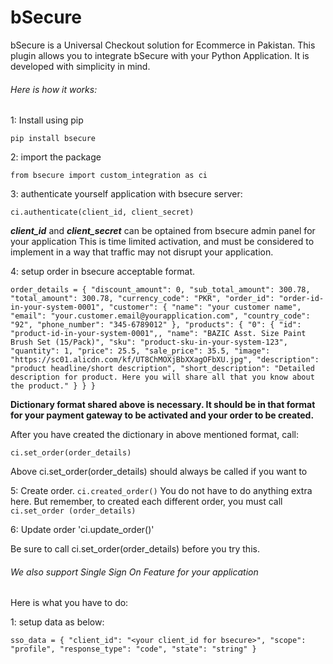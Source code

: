 # bSecure

bSecure is a Universal Checkout solution for Ecommerce in Pakistan.
This plugin allows you to integrate bSecure with your Python Application.
It is developed with simplicity in mind.

###### Here is how it works:
1: Install using pip

`pip install bsecure`

2: import the package

`
from bsecure import custom_integration as ci
`

3: authenticate yourself application with bsecure server:

`ci.authenticate(client_id, client_secret)`

**_client_id_** and _**client_secret**_ can be optained from bsecure admin panel for your application
This is time limited activation, and must be considered to implement in a way that traffic may not disrupt your
 application.

4: setup order in bsecure acceptable format.

`
order_details = {
    "discount_amount": 0,
    "sub_total_amount": 300.78,
    "total_amount": 300.78,
    "currency_code": "PKR",
    "order_id": "order-id-in-your-system-0001",
    "customer": {
        "name": "your customer name",
        "email": "your.customer.email@yourapplication.com",
        "country_code": "92",
        "phone_number": "345-6789012"
    },
    "products": {
        "0": {
            "id": "product-id-in-your-system-0001",,
            "name": "BAZIC Asst. Size Paint Brush Set (15/Pack)",
            "sku": "product-sku-in-your-system-123",
            "quantity": 1,
            "price": 25.5,
            "sale_price": 35.5,
            "image": "https://sc01.alicdn.com/kf/UT8ChMOXjBbXXagOFbXU.jpg",
            "description": "product headline/short description",
            "short_description": "Detailed description for product. Here you will share all that you know about the product."
        }
    }
}
`

**Dictionary format shared above is necessary. It should be in that format for your payment gateway to be activated and
 your order to be created.**

After you have created the dictionary in above mentioned format, call:

`ci.set_order(order_details)` 

Above ci.set_order(order_details) should always be called if you want to 

5: Create order.
`ci.created_order()`
You do not have to do anything extra here. But remember, to created each different order, you must call `ci.set_order
(order_details)`

6: Update order
'ci.update_order()'

Be sure to call ci.set_order(order_details) before you try this. 


###### We also support Single Sign On Feature for your application

Here is what you have to do:

1: setup data as below:

`sso_data = {
  "client_id": "<your client_id for bsecure>",
  "scope": "profile",
  "response_type": "code",
  "state": "string"
}`